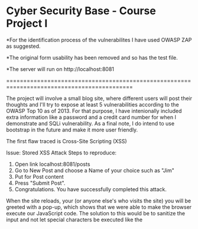 
Cyber Security Base - Course Project I
======================================

*For the identification process of the vulnerabilites I have used OWASP ZAP as suggested.

*The original form usability has been removed and so has the test file.

*The server will run on http://localhost:8081

===========================================================================================

The project will involve a small blog site, where different users will post their thoughts and I'll try to expose at least 5 vulnerabilities according to the OWASP Top 10 as of 2013. For that purpose, I have intenionally included extra information like a password and a credit card number for when I demonstrate and SQLi vulnerability.
As a final note, I do intend to use bootstrap in the future and make it more user friendly.


The first flaw traced is Cross-Site Scripting (XSS)

Issue: Stored XSS Attack 
Steps to reproduce: 
1. Open link localhost:8081/posts 
2. Go to New Post and choose a Name of your choice such as "Jim" 
3. Put <script>alert(document.cookie);</script> for Post content 
4. Press "Submit Post".
5. Congratulations. You have successfully completed this attack.

When the site reloads, your (or anyone else's who visits the site) you will be greeted with a pop-up, which shows that we were able to make the browser execute our JavaScript code. 
The solution to this would be to sanitize the input and not let special characters be executed like the <script> command. We could replace the thymeleaf directive "th:utext" with "th:text". That would make thymeleaf recognize it as plain text. 

